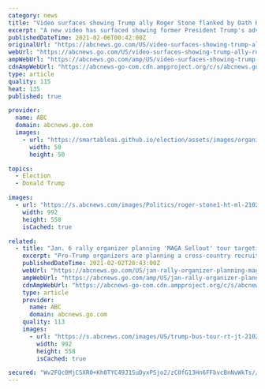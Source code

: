 ```yaml
---
category: news
title: "Video surfaces showing Trump ally Roger Stone flanked by Oath Keepers on morning of Jan. 6"
excerpt: "A new video has surfaced showing former President Trump's adviser Roger Stone flanked by members of the Oath Keepers just hours before the deadly riot at the Capitol."
publishedDateTime: 2021-02-06T00:42:00Z
originalUrl: "https://abcnews.go.com/US/video-surfaces-showing-trump-ally-roger-stone-flanked/story?id=75706765"
webUrl: "https://abcnews.go.com/US/video-surfaces-showing-trump-ally-roger-stone-flanked/story?id=75706765"
ampWebUrl: "https://abcnews.go.com/amp/US/video-surfaces-showing-trump-ally-roger-stone-flanked/story?id=75706765"
cdnAmpWebUrl: "https://abcnews-go-com.cdn.ampproject.org/c/s/abcnews.go.com/amp/US/video-surfaces-showing-trump-ally-roger-stone-flanked/story?id=75706765"
type: article
quality: 115
heat: 135
published: true

provider:
  name: ABC
  domain: abcnews.go.com
  images:
    - url: "https://smartableai.github.io/election/assets/images/organizations/abcnews.go.com-50x50.jpg"
      width: 50
      height: 50

topics:
  - Election
  - Donald Trump

images:
  - url: "https://s.abcnews.com/images/Politics/roger-stone1-ht-ml-210205_1612541180760_hpMain_16x9_992.jpg"
    width: 992
    height: 558
    isCached: true

related:
  - title: "Jan. 6 rally organizer planning 'MAGA Sellout' tour targeting Republicans who 'betrayed' Trump"
    excerpt: "Pro-Trump organizers are planning a cross-country recruiting effort to attract primary challengers targeting Republicans who they say \"betrayed\" former President Trump."
    publishedDateTime: 2021-02-02T20:43:00Z
    webUrl: "https://abcnews.go.com/US/jan-rally-organizer-planning-maga-sellout-tour-targeting/story?id=75620438"
    ampWebUrl: "https://abcnews.go.com/amp/US/jan-rally-organizer-planning-maga-sellout-tour-targeting/story?id=75620438"
    cdnAmpWebUrl: "https://abcnews-go-com.cdn.ampproject.org/c/s/abcnews.go.com/amp/US/jan-rally-organizer-planning-maga-sellout-tour-targeting/story?id=75620438"
    type: article
    provider:
      name: ABC
      domain: abcnews.go.com
    quality: 113
    images:
      - url: "https://s.abcnews.com/images/US/trump-bus-tour-rt-jt-210201_1612224255123_hpMain_16x9_992.jpg"
        width: 992
        height: 558
        isCached: true

secured: "Wv2FQc0MjCSXR0+Kh0TYC49J1SuDyxPSjo2/zC0fG13Hn6FFbvcBnNvWkTs//qyfNX8zQBUWWFt1trx59qGlDtPP3t2SSz0bXDURrjtAvVcmSTkdx2DmbmjkXRlOyt+Wllav1NkxQInmn+PVDpnSHz3P13AMSKtyqJMQ7/KXDAaUmvmwFUDKzK4y8rr+JJqzrvtXueftW8ZAPHTBviQagVJz0J8g+UpDAmDqCM8mXbr5xIk1cSrSKn0zN7DHKw6eFqY3A0+zxlq77lwnWc+YcFuSTGKCGATqJNcJ4LNkjVof9g+4yapBB7S4ArrQTwqtA1SlLEV6PhKoXoCjiTfOpcxyGZFlFeDds3qKy6sq1S8=;NXnk42PXAVq5dGRCsFjiAQ=="
---
```


